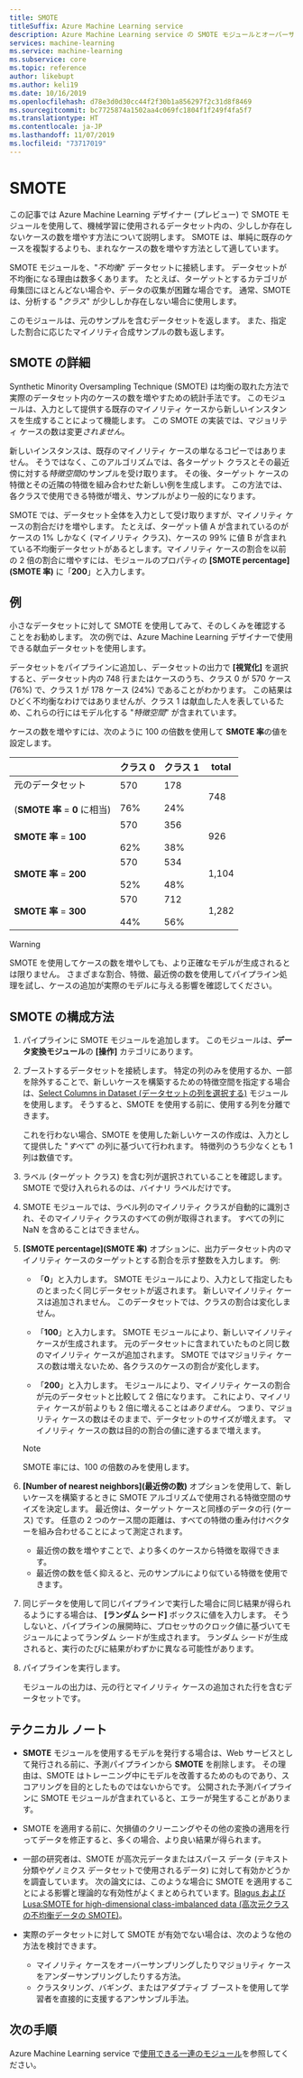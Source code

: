 ```yaml
---
title: SMOTE
titleSuffix: Azure Machine Learning service
description: Azure Machine Learning service の SMOTE モジュールとオーバーサンプリングを使用して、データセット内の少ないインシデント例の数を増やす方法について説明します。
services: machine-learning
ms.service: machine-learning
ms.subservice: core
ms.topic: reference
author: likebupt
ms.author: keli19
ms.date: 10/16/2019
ms.openlocfilehash: d78e3d0d30cc44f2f30b1a856297f2c31d8f8469
ms.sourcegitcommit: bc7725874a1502aa4c069fc1804f1f249f4fa5f7
ms.translationtype: HT
ms.contentlocale: ja-JP
ms.lasthandoff: 11/07/2019
ms.locfileid: "73717019"
---
```

# <a name="smote"></a>SMOTE

この記事では Azure Machine Learning デザイナー (プレビュー) で SMOTE モジュールを使用して、機械学習に使用されるデータセット内の、少ししか存在しないケースの数を増やす方法について説明します。 SMOTE は、単純に既存のケースを複製するよりも、まれなケースの数を増やす方法として適しています。  

SMOTE モジュールを、"*不均衡*" データセットに接続します。 データセットが不均衡になる理由は数多くあります。 たとえば、ターゲットとするカテゴリが母集団にほとんどない場合や、データの収集が困難な場合です。 通常、SMOTE は、分析する "*クラス*" が少ししか存在しない場合に使用します。 
  
このモジュールは、元のサンプルを含むデータセットを返します。 また、指定した割合に応じたマイノリティ合成サンプルの数も返します。  
  
## <a name="more-about-smote"></a>SMOTE の詳細

Synthetic Minority Oversampling Technique (SMOTE) は均衡の取れた方法で実際のデータセット内のケースの数を増やすための統計手法です。 このモジュールは、入力として提供する既存のマイノリティ ケースから新しいインスタンスを生成することによって機能します。 この SMOTE の実装では、マジョリティ ケースの数は変更*されません*。

新しいインスタンスは、既存のマイノリティ ケースの単なるコピーではありません。 そうではなく、このアルゴリズムでは、各ターゲット クラスとその最近傍に対する*特徴空間*のサンプルを受け取ります。 その後、ターゲット ケースの特徴とその近隣の特徴を組み合わせた新しい例を生成します。 この方法では、各クラスで使用できる特徴が増え、サンプルがより一般的になります。
  
SMOTE では、データセット全体を入力として受け取りますが、マイノリティ ケースの割合だけを増やします。 たとえば、ターゲット値 A が含まれているのがケースの 1% しかなく (マイノリティ クラス)、ケースの 99% に値 B が含まれている不均衡データセットがあるとします。マイノリティ ケースの割合を以前の 2 倍の割合に増やすには、モジュールのプロパティの **[SMOTE percentage]\(SMOTE 率\)** に「**200**」と入力します。  
  
## <a name="examples"></a>例  

小さなデータセットに対して SMOTE を使用してみて、そのしくみを確認することをお勧めします。 次の例では、Azure Machine Learning デザイナーで使用できる献血データセットを使用します。
  
データセットをパイプラインに追加し、データセットの出力で **[視覚化]** を選択すると、データセット内の 748 行またはケースのうち、クラス 0 が 570 ケース (76%) で、クラス 1 が 178 ケース (24%) であることがわかります。 この結果はひどく不均衡なわけではありませんが、クラス 1 は献血した人を表しているため、これらの行にはモデル化する "*特徴空間*" が含まれています。
 
ケースの数を増やすには、次のように 100 の倍数を使用して **SMOTE 率**の値を設定します。

||クラス 0|クラス 1|total|  
|-|-------------|-------------|-----------|  
|元のデータセット<br /><br /> (**SMOTE 率** = **0** に相当)|570<br /><br /> 76%|178<br /><br /> 24%|748|  
|**SMOTE 率** = **100**|570<br /><br /> 62%|356<br /><br /> 38%|926|  
|**SMOTE 率** = **200**|570<br /><br /> 52%|534<br /><br /> 48%|1,104|  
|**SMOTE 率** = **300**|570<br /><br /> 44%|712<br /><br /> 56%|1,282|  
  
> [!WARNING]
> SMOTE を使用してケースの数を増やしても、より正確なモデルが生成されるとは限りません。 さまざまな割合、特徴、最近傍の数を使用してパイプライン処理を試し、ケースの追加が実際のモデルに与える影響を確認してください。  
  
## <a name="how-to-configure-smote"></a>SMOTE の構成方法
  
1.  パイプラインに SMOTE モジュールを追加します。 このモジュールは、**データ変換モジュール**の **[操作]** カテゴリにあります。

2. ブーストするデータセットを接続します。 特定の列のみを使用するか、一部を除外することで、新しいケースを構築するための特徴空間を指定する場合は、[Select Columns in Dataset (データセットの列を選択する)](select-columns-in-dataset.md) モジュールを使用します。 そうすると、SMOTE を使用する前に、使用する列を分離できます。
  
    これを行わない場合、SMOTE を使用した新しいケースの作成は、入力として提供した "*すべて*" の列に基づいて行われます。 特徴列のうち少なくとも 1 列は数値です。
  
3.  ラベル (ターゲット クラス) を含む列が選択されていることを確認します。 SMOTE で受け入れられるのは、バイナリ ラベルだけです。
  
4.  SMOTE モジュールでは、ラベル列のマイノリティ クラスが自動的に識別され、そのマイノリティ クラスのすべての例が取得されます。 すべての列に NaN を含めることはできません。
  
5.  **[SMOTE percentage]\(SMOTE 率\)** オプションに、出力データセット内のマイノリティ ケースのターゲットとする割合を示す整数を入力します。 例:  
  
    - 「**0**」と入力します。 SMOTE モジュールにより、入力として指定したものとまったく同じデータセットが返されます。 新しいマイノリティ ケースは追加されません。 このデータセットでは、クラスの割合は変化しません。  
  
    - 「**100**」と入力します。 SMOTE モジュールにより、新しいマイノリティ ケースが生成されます。 元のデータセットに含まれていたものと同じ数のマイノリティ ケースが追加されます。 SMOTE ではマジョリティ ケースの数は増えないため、各クラスのケースの割合が変化します。  
  
    - 「**200**」と入力します。 モジュールにより、マイノリティ ケースの割合が元のデータセットと比較して 2 倍になります。 これにより、マイノリティ ケースが前よりも 2 倍に増えることは*ありません*。 つまり、マジョリティ ケースの数はそのままで、データセットのサイズが増えます。 マイノリティ ケースの数は目的の割合の値に達するまで増えます。  
  
    > [!NOTE]
    > SMOTE 率には、100 の倍数のみを使用します。

6.  **[Number of nearest neighbors]\(最近傍の数\)** オプションを使用して、新しいケースを構築するときに SMOTE アルゴリズムで使用される特徴空間のサイズを決定します。 最近傍は、ターゲット ケースと同様のデータの行 (ケース) です。 任意の 2 つのケース間の距離は、すべての特徴の重み付けベクターを組み合わせることによって測定されます。  
  
    + 最近傍の数を増やすことで、より多くのケースから特徴を取得できます。
    + 最近傍の数を低く抑えると、元のサンプルにより似ている特徴を使用できます。  
  
7. 同じデータを使用して同じパイプラインで実行した場合に同じ結果が得られるようにする場合は、 **[ランダム シード]** ボックスに値を入力します。 そうしないと、パイプラインの展開時に、プロセッサのクロック値に基づいてモジュールによってランダム シードが生成されます。 ランダム シードが生成されると、実行のたびに結果がわずかに異なる可能性があります。

8. パイプラインを実行します。  
  
   モジュールの出力は、元の行とマイノリティ ケースの追加された行を含むデータセットです。  

## <a name="technical-notes"></a>テクニカル ノート

+ **SMOTE** モジュールを使用するモデルを発行する場合は、Web サービスとして発行される前に、予測パイプラインから **SMOTE** を削除します。 その理由は、SMOTE はトレーニング中にモデルを改善するためのものであり、スコアリングを目的としたものではないからです。 公開された予測パイプラインに SMOTE モジュールが含まれていると、エラーが発生することがあります。

+ SMOTE を適用する前に、欠損値のクリーニングやその他の変換の適用を行ってデータを修正すると、多くの場合、より良い結果が得られます。 

+ 一部の研究者は、SMOTE が高次元データまたはスパース データ (テキスト分類やゲノミクス データセットで使用されるデータ) に対して有効かどうかを調査しています。 次の論文には、このような場合に SMOTE を適用することによる影響と理論的な有効性がよくまとめられています。[Blagus および Lusa:SMOTE for high-dimensional class-imbalanced data (高次元クラスの不均衡データの SMOTE)](https://bmcbioinformatics.biomedcentral.com/articles/10.1186/1471-2105-14-106)。

+ 実際のデータセットに対して SMOTE が有効でない場合は、次のような他の方法を検討できます。
  + マイノリティ ケースをオーバーサンプリングしたりマジョリティ ケースをアンダーサンプリングしたりする方法。
  + クラスタリング、バギング、またはアダプティブ ブーストを使用して学習者を直接的に支援するアンサンブル手法。


## <a name="next-steps"></a>次の手順

Azure Machine Learning service で[使用できる一連のモジュール](module-reference.md)を参照してください。 

